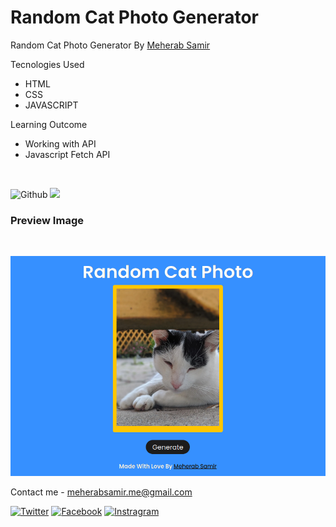 # Random Cat Photo Generator
Random Cat Photo Generator By [Meherab Samir][Github Link]

Tecnologies Used
- HTML
- CSS
- JAVASCRIPT 

Learning Outcome
- Working with API
- Javascript Fetch API

<br>

![Github][Github-sheild]
![][Code-sheild]

### Preview Image
<br>

[![Preview Image](assets/img/preview.png)][Live Demo]


Contact me - [meherabsamir.me@gmail.com](mailto:meherabsamir.me@gmail.com)

[![Twitter][Twitter-shield]][Twitter]
[![Facebook][Facebook-sheild]][Facebook]
[![Instragram][Instagram-sheild]][Instagram]

<!-- Links -->
[Github Link]: https://github.com/MeherabSamir

[Live Demo]: https://randomcatphoto.netlify.app// "Click to see live demo."

[Twitter]:https://twitter.com/MeherabSamir

[Twitter-shield]: https://img.shields.io/twitter/follow/MeherabSamir?label=MeherabSamir&style=social

[Instagram]: https://instragram.com/meherab_samir

[Instagram-sheild]: https://img.shields.io/badge/Instragram-Meherab%20Samir-%233690ff?logo=instagram&style=social

[Facebook]:https://www.facebook.com/mohammadsamir.meherab/

[Facebook-sheild]: https://img.shields.io/badge/Facebook-Meherab%20Samir-%233690ff?logo=facebook&style=social

[Github-sheild]:https://img.shields.io/github/watchers/MeherabSamir/Random-Cat-Photo-Generator?style=social

[Code-sheild]:https://img.shields.io/tokei/lines/github/MeherabSamir/Random-Cat-Photo-Generator?color=%233690ff&logo=github?logo=appveyor